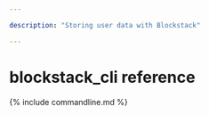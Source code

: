 ```yaml
---

description: "Storing user data with Blockstack"

---
```

# blockstack_cli reference

{% include commandline.md %}
